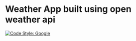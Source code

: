 # Weather App built using open weather api
[![Code Style: Google](https://img.shields.io/badge/code%20style-google-blueviolet.svg)](https://github.com/google/gts)
